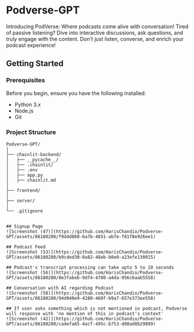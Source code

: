 ﻿# Podverse-GPT

Introducing PodVerse: Where podcasts come alive with conversation! Tired of passive listening? Dive into interactive discussions, ask questions, and truly engage with the content. Don't just listen, converse, and enrich your podcast experience!
       
## Getting Started

### Prerequisites

Before you begin, ensure you have the following installed:

- Python 3.x
- Node.js
- Git

### Project Structure

```plaintext
Podverse-GPT/
│
├── chainlit-backend/
│   ├── __pycache__/
│   ├── .chainlit/
│   ├── .env
│   ├── app.py
│   ├── chainlit.md
│
├── frontend/
│
├── server/
│
└── .gitignore


## Signup Page
![Screenshot (47)](https://github.com/HarisChandio/Podverse-GPT/assets/86180280/f9d4d860-6a7b-4651-ab7e-f81f8e926ee1)

## Podcast Feed
![Screenshot (53)](https://github.com/HarisChandio/Podverse-GPT/assets/86180280/b9cded30-0a82-48eb-b0e0-a23efe130015)

## Podcast's transcript processing can take upto 5 to 10 seconds
![Screenshot (56)](https://github.com/HarisChandio/Podverse-GPT/assets/86180280/8e3fabeb-9df4-4700-a4da-956c6aab5558)

## Conversation with AI regarding Podcast
![Screenshot (58)](https://github.com/HarisChandio/Podverse-GPT/assets/86180280/94d040e9-4280-460f-b9a7-657e373ee558)

## If user asks something which is not mentioned in podcast, Podverse will response with 'no mention of this in podcast's context'
![Screenshot (42)](https://github.com/HarisChandio/Podverse-GPT/assets/86180280/ca4efa65-4acf-495c-b753-d80ad8b29899)

